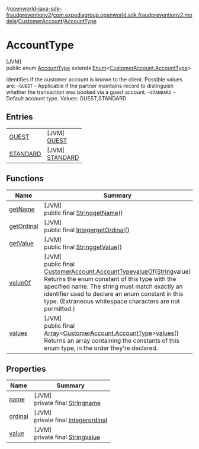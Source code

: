 //[openworld-java-sdk-fraudpreventionv2](../../../../index.md)/[com.expediagroup.openworld.sdk.fraudpreventionv2.models](../../index.md)/[CustomerAccount](../index.md)/[AccountType](index.md)

# AccountType

[JVM]\
public enum [AccountType](index.md) extends [Enum](https://docs.oracle.com/javase/8/docs/api/java/lang/Enum.html)&lt;[CustomerAccount.AccountType](index.md)&gt;

Identifies if the customer account is known to the client. Possible values are:  -`GUEST` - Applicable if the partner maintains record to distinguish whether the transaction was booked via a guest account.  -`STANDARD` - Default account type. Values: GUEST,STANDARD

## Entries

| | |
|---|---|
| [GUEST](-g-u-e-s-t/index.md) | [JVM]<br>[GUEST](-g-u-e-s-t/index.md) |
| [STANDARD](-s-t-a-n-d-a-r-d/index.md) | [JVM]<br>[STANDARD](-s-t-a-n-d-a-r-d/index.md) |

## Functions

| Name | Summary |
|---|---|
| [getName](index.md#1867156369%2FFunctions%2F-1883119931) | [JVM]<br>public final [String](https://docs.oracle.com/javase/8/docs/api/java/lang/String.html)[getName](index.md#1867156369%2FFunctions%2F-1883119931)() |
| [getOrdinal](index.md#-191732211%2FFunctions%2F-1883119931) | [JVM]<br>public final [Integer](https://docs.oracle.com/javase/8/docs/api/java/lang/Integer.html)[getOrdinal](index.md#-191732211%2FFunctions%2F-1883119931)() |
| [getValue](get-value.md) | [JVM]<br>public final [String](https://docs.oracle.com/javase/8/docs/api/java/lang/String.html)[getValue](get-value.md)() |
| [valueOf](value-of.md) | [JVM]<br>public final [CustomerAccount.AccountType](index.md)[valueOf](value-of.md)([String](https://docs.oracle.com/javase/8/docs/api/java/lang/String.html)value)<br>Returns the enum constant of this type with the specified name. The string must match exactly an identifier used to declare an enum constant in this type. (Extraneous whitespace characters are not permitted.) |
| [values](values.md) | [JVM]<br>public final [Array](https://kotlinlang.org/api/latest/jvm/stdlib/kotlin/-array/index.html)&lt;[CustomerAccount.AccountType](index.md)&gt;[values](values.md)()<br>Returns an array containing the constants of this enum type, in the order they're declared. |

## Properties

| Name | Summary |
|---|---|
| [name](../../-verification-type/_3_-d-s/index.md#-372974862%2FProperties%2F-1883119931) | [JVM]<br>private final [String](https://docs.oracle.com/javase/8/docs/api/java/lang/String.html)[name](../../-verification-type/_3_-d-s/index.md#-372974862%2FProperties%2F-1883119931) |
| [ordinal](../../-verification-type/_3_-d-s/index.md#-739389684%2FProperties%2F-1883119931) | [JVM]<br>private final [Integer](https://docs.oracle.com/javase/8/docs/api/java/lang/Integer.html)[ordinal](../../-verification-type/_3_-d-s/index.md#-739389684%2FProperties%2F-1883119931) |
| [value](-s-t-a-n-d-a-r-d/index.md#-1175517910%2FProperties%2F-1883119931) | [JVM]<br>private final [String](https://docs.oracle.com/javase/8/docs/api/java/lang/String.html)[value](-s-t-a-n-d-a-r-d/index.md#-1175517910%2FProperties%2F-1883119931) |
